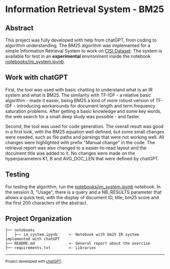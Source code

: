 Information Retrieval System - BM25
==============================

Abstract
------------

This project was fully developed with help from chatGPT, from coding to algorithm understanding. The BM25 algorithm was implemented for a simple Information Retrieval System to work on [CISI Dataset](https://chat.openai.com/chat). The system is available for test in an **experimental** environment inside the notebook [notebooks/im_system.ipynb](im_system.ipynb).

Work with chatGPT
------------

First, the tool was used with basic chatting to understand what is an IR system and what is BM25. The similarity with TF-IDF - a relative basic algorithm - made it easier, being BM25 a kind of more robust version of TF-IDF - introducing workarounds for document length and term frequency saturation problems. After getting a basic knowledge and some key words, the web search for a small deep study was possible - and faster.

Second, the tool was used for code generation. The overall result was good in a first look, with the BM25 equation well defined, but some small changes were needed, such as file paths and parsings that were not working well. All changes were highlighted with prefix "Manual change" in the code. The retrieval report was also changed to a easier-to-read layout and the document title was added to it. No changes were made on the hyperparameters K1, B and AVG_DOC_LEN that were defined by chatGPT.

Testing
------------

For testing the algorithm, run the [notebooks/im_system.ipynb](im_system.ipynb) notebook. In the session 3, "Usage", there is a query and a NB_RESULTS parameter that allows a quick test, with the display of document ID, title, bm25 score and the first 200 characters of the abstract.

Project Organization
------------

    ├── notebooks
    │   ├── im_system.ipynb     <- Notebook with bm25 IR system implemented with chatGPT
    ├── README.md               <- General report about the exercise
    ├── requirements.txt        <- Libraries


--------

<p><small>Project developed with <a target="_blank" href="https://chat.openai.com/chat">chatGPT</a>.</small></p>

